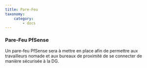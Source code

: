 ```yaml
---
title: Pare-Feu
taxonomy:
    category:
        - docs
---
```


### Pare-Feu PfSense

Un pare-feu PfSense sera à mettre en place afin de permettre aux travailleurs nomade et aux bureaux de proximité de se connecter de manière sécurisée à la DG.